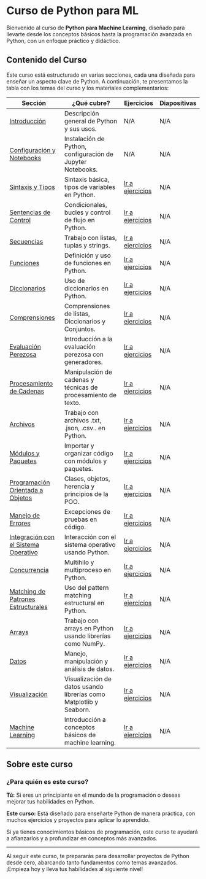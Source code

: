 # Curso de Python para ML

Bienvenido al curso de **Python para Machine Learning**, diseñado para llevarte desde los conceptos básicos hasta la programación avanzada en Python, con un enfoque práctico y didáctico.


## Contenido del Curso

Este curso está estructurado en varias secciones, cada una diseñada para enseñar un aspecto clave de Python. A continuación, te presentamos la tabla con los temas del curso y los materiales complementarios:

| **Sección** | **¿Qué cubre?** | **Ejercicios** | **Diapositivas** |
| ----- | ----- | ----- | ----- |
| [Introducción](./Lecciones/Lec00_Intro_Python.ipynb) | Descripción general de Python y sus usos. | N/A | N/A |
| [Configuración y Notebooks](./Lecciones/Lec01_Jupyter_Colab.ipynb) | Instalación de Python, configuración de Jupyter Notebooks. | N/A | N/A |
| [Sintaxis y Tipos](./Lecciones/Lec02_Sintaxis_Tipos.ipynb) | Sintaxis básica, tipos de variables en Python. | [Ir a ejercicios](https://colab.research.google.com/github/JuanFranco-hub/Python-Tutorial-for-ML/blob/main/Ejercicios/Sintaxis.ipynb) | N/A |
| [Sentencias de Control](./Lecciones/Lec03_Sentencias_Control.ipynb) | Condicionales, bucles y control de flujo en Python. | [Ir a ejercicios](https://github.com/JuanFranco-hub/Python-Tutorial-for-ML/blob/main/Ejercicios/Sentencias_de_control.ipynb) | N/A |
| [Secuencias](./Lecciones/Lec04_Secuencias.ipynb) | Trabajo con listas, tuplas y strings. | [Ir a ejercicios](#) | N/A |
| [Funciones](./Lecciones/Lec05_Funciones.ipynb) | Definición y uso de funciones en Python. | [Ir a ejercicios]([https://github.com/JuanFranco-hub/Python-Tutorial-for-ML/blob/main/Ejercicios/Funciones.ipynb) | N/A |
| [Diccionarios](./Lecciones/Lec06_Diccionarios.ipynb) | Uso de diccionarios en Python. | [Ir a ejercicios](https://colab.research.google.com/github/JuanFranco-hub/Python-Tutorial-for-ML/blob/main/Ejercicios/Diccionario.ipynb) | N/A |
| [Comprensiones](./Lecciones/Lec07_Comprensiones.ipynb) | Comprensiones de listas, Diccionarios y Conjuntos. | [Ir a ejercicios](https://colab.research.google.com/github/JuanFranco-hub/Python-Tutorial-for-ML/blob/main/Ejercicios/Comprensiones.ipynb) | N/A |
| [Evaluación Perezosa](./Lecciones/Lec08_Evaluacion_Perezosa.ipynb) | Introducción a la evaluación perezosa con generadores. | [Ir a ejercicios](#) | N/A |
| [Procesamiento de Cadenas](./Lecciones/Lec09_Procesamiento_Cadenas.ipynb) | Manipulación de cadenas y técnicas de procesamiento de texto. | [Ir a ejercicios](https://colab.research.google.com/github/JuanFranco-hub/Python-Tutorial-for-ML/blob/main/Ejercicios/Procesamiento%20de%20Cadenas.ipynb) | N/A |
| [Archivos](./Lecciones/Lec10_Archivos.ipynb) | Trabajo con archivos .txt, .json, .csv.. en Python. | [Ir a ejercicios](#) | N/A |
| [Módulos y Paquetes](./Lecciones/Lec11_Modulos_Paquetes.ipynb) | Importar y organizar código con módulos y paquetes. | [Ir a ejercicios](https://colab.research.google.com/github/JuanFranco-hub/Python-Tutorial-for-ML/blob/main/Ejercicios/Modulos%20y%20Paquetes.ipynb) | N/A |
| [Programación Orientada a Objetos](./Lecciones/Lec12_POO.ipynb) | Clases, objetos, herencia y principios de la POO. | [Ir a ejercicios](https://colab.research.google.com/github/JuanFranco-hub/Python-Tutorial-for-ML/blob/main/Ejercicios/POO%20y%20Excepciones.ipynb) | N/A |
| [Manejo de Errores](./Lecciones/Lec13_Manejo_Errores.ipynb) | Excepciones de pruebas en código. | [Ir a ejercicios](https://colab.research.google.com/github/JuanFranco-hub/Python-Tutorial-for-ML/blob/main/Ejercicios/Manejo%20de%20Errores.ipynb) | N/A |
| [Integración con el Sistema Operativo](./Lecciones/Lec14_Sistema_Operativo.ipynb) | Interacción con el sistema operativo usando Python. | [Ir a ejercicios](#) | N/A |
| [Concurrencia](./Lecciones/) | Multihilo y multiproceso en Python. | [Ir a ejercicios](#) | N/A |
| [Matching de Patrones Estructurales](./Lecciones/) | Uso del pattern matching estructural en Python. | [Ir a ejercicios](#) | N/A |
| [Arrays](./Lecciones/) | Trabajo con arrays en Python usando librerías como NumPy. | [Ir a ejercicios](#) | N/A |
| [Datos](./Lecciones/) | Manejo, manipulación y análisis de datos. | [Ir a ejercicios](#) | N/A |
| [Visualización](./Lecciones/) | Visualización de datos usando librerías como Matplotlib y Seaborn. | [Ir a ejercicios](https://colab.research.google.com/github/JuanFranco-hub/Python-Tutorial-for-ML/blob/main/Ejercicios/Visualizacion.ipynb) | N/A |
| [Machine Learning](./Lecciones/) | Introducción a conceptos básicos de machine learning. | [Ir a ejercicios](#) | N/A |

## Sobre este curso

### ¿Para quién es este curso?

**Tú:** Si eres un principiante en el mundo de la programación o deseas mejorar tus habilidades en Python.

**Este curso:** Está diseñado para enseñarte Python de manera práctica, con muchos ejercicios y proyectos para aplicar lo aprendido.

Si ya tienes conocimientos básicos de programación, este curso te ayudará a afianzarlos y a profundizar en conceptos más avanzados.

---

Al seguir este curso, te prepararás para desarrollar proyectos de Python desde cero, abarcando tanto fundamentos como temas avanzados. ¡Empieza hoy y lleva tus habilidades al siguiente nivel!
